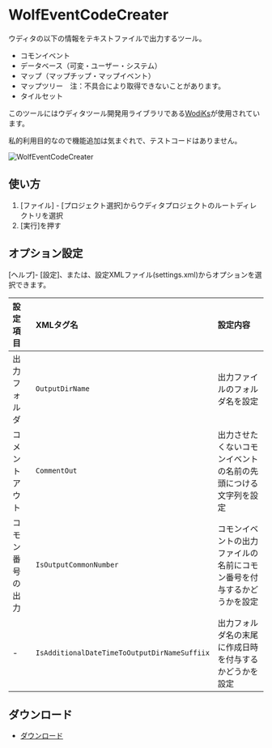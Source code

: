 # WolfEventCodeCreater

ウディタの以下の情報をテキストファイルで出力するツール。
* コモンイベント
* データベース（可変・ユーザー・システム）
* マップ（マップチップ・マップイベント）
* マップツリー　注：不具合により取得できないことがあります。
* タイルセット

このツールにはウディタツール開発用ライブラリである[WodiKs](http://alphastella07ks.blog.shinobi.jp/wodiks/wodiks-release_alpha-version)が使用されています。

私的利用目的なので機能追加は気まぐれで、テストコードはありません。

![WolfEventCodeCreater](https://user-images.githubusercontent.com/661266/27504262-789bd662-58c1-11e7-9247-fc0686f4efc3.png)

## 使い方

1. [ファイル] - [プロジェクト選択]からウディタプロジェクトのルートディレクトリを選択
2. [実行]を押す

## オプション設定

[ヘルプ]- [設定]、または、設定XMLファイル(settings.xml)からオプションを選択できます。

|設定項目|XMLタグ名|設定内容|
|:--|:--|:--|
|出力フォルダ|```OutputDirName```|出力ファイルのフォルダ名を設定|
|コメントアウト|```CommentOut```|出力させたくないコモンイベントの名前の先頭につける文字列を設定|
|コモン番号の出力|```IsOutputCommonNumber```|コモンイベントの出力ファイルの名前にコモン番号を付与するかどうかを設定|
|-|```IsAdditionalDateTimeToOutputDirNameSuffiix```|出力フォルダ名の末尾に作成日時を付与するかどうかを設定|

## ダウンロード

- [ダウンロード](https://drive.google.com/drive/folders/0B6XTw9szgIZtNDlJZ244Y2oyUTg?usp=sharing)
